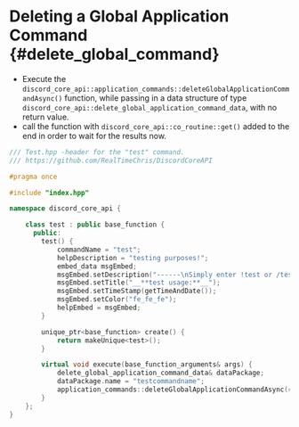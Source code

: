 Deleting a Global Application Command {#delete_global_command}
============
- Execute the `discord_core_api::application_commands::deleteGlobalApplicationCommandAsync()` function, while passing in a data structure of type `discord_core_api::delete_global_application_command_data`, with no return value.
- call the function with `discord_core_api::co_routine::get()` added to the end in order to wait for the results now.

```cpp
/// Test.hpp -header for the "test" command.
/// https://github.com/RealTimeChris/DiscordCoreAPI

#pragma once

#include "index.hpp"

namespace discord_core_api {

	class test : public base_function {
	  public:
		test() {
			commandName = "test";
			helpDescription = "testing purposes!";
			embed_data msgEmbed;
			msgEmbed.setDescription("------\nSimply enter !test or /test!\n------");
			msgEmbed.setTitle("__**test usage:**__");
			msgEmbed.setTimeStamp(getTimeAndDate());
			msgEmbed.setColor("fe_fe_fe");
			helpEmbed = msgEmbed;
		}

		unique_ptr<base_function> create() {
			return makeUnique<test>();
		}

		virtual void execute(base_function_arguments& args) {
			delete_global_application_command_data& dataPackage;
			dataPackage.name = "testcommandname";
			application_commands::deleteGlobalApplicationCommandAsync(const dataPackage).get();
		}
	};
}
```
